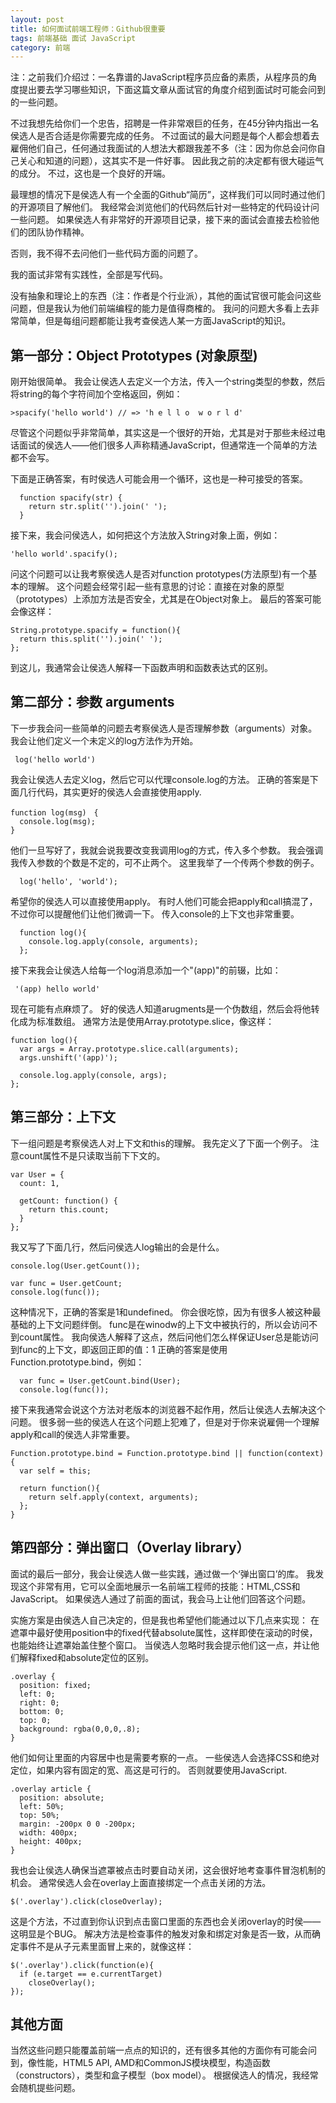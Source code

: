 ```yaml
---
layout: post
title: 如何面试前端工程师：Github很重要
tags: 前端基础 面试 JavaScript
category: 前端
---
```




注：之前我们介绍过：一名靠谱的JavaScript程序员应备的素质，从程序员的角度提出要去学习哪些知识，下面这篇文章从面试官的角度介绍到面试时可能会问到的一些问题。

不过我想先给你们一个忠告，招聘是一件非常艰巨的任务，在45分钟内指出一名侯选人是否合适是你需要完成的任务。
不过面试的最大问题是每个人都会想着去雇佣他们自己，任何通过我面试的人想法大都跟我差不多（注：因为你总会问你自己关心和知道的问题），这其实不是一件好事。
因此我之前的决定都有很大碰运气的成分。
不过，这也是一个良好的开端。

最理想的情况下是侯选人有一个全面的Github“简历”，这样我们可以同时通过他们的开源项目了解他们。
我经常会浏览他们的代码然后针对一些特定的代码设计问一些问题。
如果侯选人有非常好的开源项目记录，接下来的面试会直接去检验他们的团队协作精神。

否则，我不得不去问他们一些代码方面的问题了。

我的面试非常有实践性，全部是写代码。

没有抽象和理论上的东西（注：作者是个行业派），其他的面试官很可能会问这些问题，但是我认为他们前端编程的能力是值得商榷的。
我问的问题大多看上去非常简单，但是每组问题都能让我考查侯选人某一方面JavaScript的知识。

## 第一部分：Object Prototypes (对象原型)
刚开始很简单。
我会让侯选人去定义一个方法，传入一个string类型的参数，然后将string的每个字符间加个空格返回，例如：

```
>spacify('hello world') // => 'h e l l o  w o r l d'
```
尽管这个问题似乎非常简单，其实这是一个很好的开始，尤其是对于那些未经过电话面试的侯选人——他们很多人声称精通JavaScript，但通常连一个简单的方法都不会写。

下面是正确答案，有时侯选人可能会用一个循环，这也是一种可接受的答案。

```
  function spacify(str) {
    return str.split('').join(' ');
  }
```
接下来，我会问侯选人，如何把这个方法放入String对象上面，例如：

```
'hello world'.spacify();

```
问这个问题可以让我考察侯选人是否对function prototypes(方法原型)有一个基本的理解。
这个问题会经常引起一些有意思的讨论：直接在对象的原型（prototypes）上添加方法是否安全，尤其是在Object对象上。
最后的答案可能会像这样：

```
String.prototype.spacify = function(){
  return this.split('').join(' ');
};
```
到这儿，我通常会让侯选人解释一下函数声明和函数表达式的区别。

## 第二部分：参数 arguments
下一步我会问一些简单的问题去考察侯选人是否理解参数（arguments）对象。
我会让他们定义一个未定义的log方法作为开始。

```
 log('hello world')
```
我会让侯选人去定义log，然后它可以代理console.log的方法。
正确的答案是下面几行代码，其实更好的侯选人会直接使用apply.

```
function log(msg)　{
  console.log(msg);
}
```
他们一旦写好了，我就会说我要改变我调用log的方式，传入多个参数。
我会强调我传入参数的个数是不定的，可不止两个。
这里我举了一个传两个参数的例子。

```
  log('hello', 'world');
```
希望你的侯选人可以直接使用apply。
有时人他们可能会把apply和call搞混了，不过你可以提醒他们让他们微调一下。
传入console的上下文也非常重要。

```
  function log(){
    console.log.apply(console, arguments);
  };

```
接下来我会让侯选人给每一个log消息添加一个"(app)"的前辍，比如：

```
 '(app) hello world'

```
现在可能有点麻烦了。
好的侯选人知道arugments是一个伪数组，然后会将他转化成为标准数组。
通常方法是使用Array.prototype.slice，像这样：

```
function log(){
  var args = Array.prototype.slice.call(arguments);
  args.unshift('(app)');

  console.log.apply(console, args);
};
```
## 第三部分：上下文
下一组问题是考察侯选人对上下文和this的理解。
我先定义了下面一个例子。
注意count属性不是只读取当前下下文的。

```
var User = {
  count: 1,

  getCount: function() {
    return this.count;
  }
};

```
我又写了下面几行，然后问侯选人log输出的会是什么。

```
console.log(User.getCount());

var func = User.getCount;
console.log(func());

```
这种情况下，正确的答案是1和undefined。
你会很吃惊，因为有很多人被这种最基础的上下文问题绊倒。
func是在winodw的上下文中被执行的，所以会访问不到count属性。
我向侯选人解释了这点，然后问他们怎么样保证User总是能访问到func的上下文，即返回正即的值：1
正确的答案是使用Function.prototype.bind，例如：

```
  var func = User.getCount.bind(User);
  console.log(func());
```

接下来我通常会说这个方法对老版本的浏览器不起作用，然后让侯选人去解决这个问题。
很多弱一些的侯选人在这个问题上犯难了，但是对于你来说雇佣一个理解apply和call的侯选人非常重要。

```
Function.prototype.bind = Function.prototype.bind || function(context){
  var self = this;

  return function(){
    return self.apply(context, arguments);
  };
}

```

## 第四部分：弹出窗口（Overlay library）
面试的最后一部分，我会让侯选人做一些实践，通过做一个‘弹出窗口’的库。
我发现这个非常有用，它可以全面地展示一名前端工程师的技能：HTML,CSS和JavaScript。
如果侯选人通过了前面的面试，我会马上让他们回答这个问题。

实施方案是由侯选人自己决定的，但是我也希望他们能通过以下几点来实现：
在遮罩中最好使用position中的fixed代替absolute属性，这样即使在滚动的时侯，也能始终让遮罩始盖住整个窗口。
当侯选人忽略时我会提示他们这一点，并让他们解释fixed和absolute定位的区别。

```
.overlay {
  position: fixed;
  left: 0;
  right: 0;
  bottom: 0;
  top: 0;
  background: rgba(0,0,0,.8);
}

```
他们如何让里面的内容居中也是需要考察的一点。
一些侯选人会选择CSS和绝对定位，如果内容有固定的宽、高这是可行的。
否则就要使用JavaScript.

```
.overlay article {
  position: absolute;
  left: 50%;
  top: 50%;
  margin: -200px 0 0 -200px;
  width: 400px;
  height: 400px;
}
```

我也会让侯选人确保当遮罩被点击时要自动关闭，这会很好地考查事件冒泡机制的机会。
通常侯选人会在overlay上面直接绑定一个点击关闭的方法。

```
$('.overlay').click(closeOverlay);
```

这是个方法，不过直到你认识到点击窗口里面的东西也会关闭overlay的时侯——这明显是个BUG。
解决方法是检查事件的触发对象和绑定对象是否一致，从而确定事件不是从子元素里面冒上来的，就像这样：
```
$('.overlay').click(function(e){
  if (e.target == e.currentTarget)
    closeOverlay();
});
```

## 其他方面

当然这些问题只能覆盖前端一点点的知识的，还有很多其他的方面你有可能会问到，像性能，HTML5 API, AMD和CommonJS模块模型，构造函数（constructors），类型和盒子模型（box model）。
根据侯选人的情况，我经常会随机提些问题。
